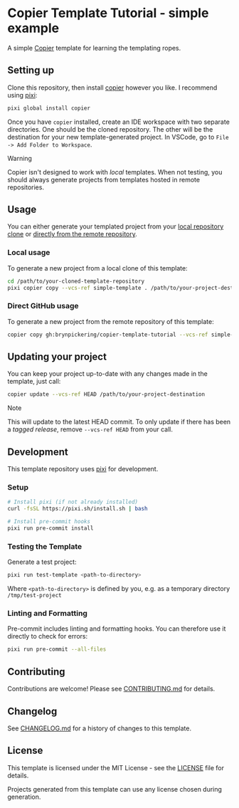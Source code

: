 # Copier Template Tutorial - simple example

A simple [Copier](https://copier.readthedocs.io/) template for learning the templating ropes.

## Setting up

Clone this repository, then install [copier](https://copier.readthedocs.io/en/stable/) however you like.
I recommend using [pixi](https://pixi.sh/latest/installation/):

```bash
pixi global install copier
```

Once you have `copier` installed, create an IDE workspace with two separate directories.
One should be the cloned repository.
The other will be the destination for your new template-generated project.
In VSCode, go to `File -> Add Folder to Workspace`.

>[!WARNING]
>Copier isn't designed to work with _local_ templates.
>When not testing, you should always generate projects from templates hosted in remote repositories.

## Usage

You can either generate your templated project from your [local repository clone](#local-usage) or [directly from the remote repository](#direct-github-usage).

### Local usage

To generate a new project from a local clone of this template:

```bash
cd /path/to/your-cloned-template-repository
pixi copier copy --vcs-ref simple-template . /path/to/your-project-destination
```

### Direct GitHub usage

To generate a new project from the remote repository of this template:

```bash
copier copy gh:brynpickering/copier-template-tutorial --vcs-ref simple-template /path/to/your-project-destination
```

## Updating your project

You can keep your project up-to-date with any changes made in the template, just call:

```bash
copier update --vcs-ref HEAD /path/to/your-project-destination
```

>[!NOTE]
>This will update to the latest HEAD commit.
>To only update if there has been a _tagged release_, remove `--vcs-ref HEAD` from your call.

## Development

This template repository uses [pixi](https://pixi.sh) for development.

### Setup

```bash
# Install pixi (if not already installed)
curl -fsSL https://pixi.sh/install.sh | bash

# Install pre-commit hooks
pixi run pre-commit install
```

### Testing the Template

Generate a test project:

```bash
pixi run test-template <path-to-directory>
```

Where `<path-to-directory>` is defined by you, e.g. as a temporary directory `/tmp/test-project`

### Linting and Formatting

Pre-commit includes linting and formatting hooks.
You can therefore use it directly to check for errors:

```bash
pixi run pre-commit --all-files
```

## Contributing

Contributions are welcome! Please see [CONTRIBUTING.md](CONTRIBUTING.md) for details.

## Changelog

See [CHANGELOG.md](CHANGELOG.md) for a history of changes to this template.

## License

This template is licensed under the MIT License - see the [LICENSE](LICENSE) file for details.

Projects generated from this template can use any license chosen during generation.
